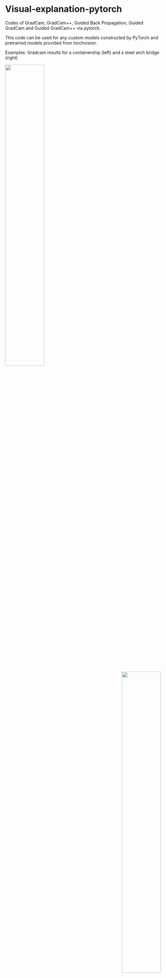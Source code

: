 # Visual-explanation-pytorch
Codes of GradCam, GradCam++, Guided Back Propagation,  Guided GradCam and Guided GradCam++ via pytorch.

This code can be used for any custom models constructed by PyTorch and pretrained models provided from torchvision.


Examples: Gradcam results for a containership (left) and a steel arch bridge (right)
<p align="left">
<img src="https://user-images.githubusercontent.com/48608835/129144785-7b3231c1-19f7-4325-8c22-078a86dd469a.png" width="50%" height="50%"></center>
</p>

<p align="right">
<img src="https://user-images.githubusercontent.com/48608835/129145252-1b55e803-3245-4fce-be70-1a6365176862.png" width="50%" height="50%"></center>
</p>




